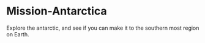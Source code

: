 # Mission-Antarctica
 Explore the antarctic, and see if you can make it to the southern most region on Earth.
